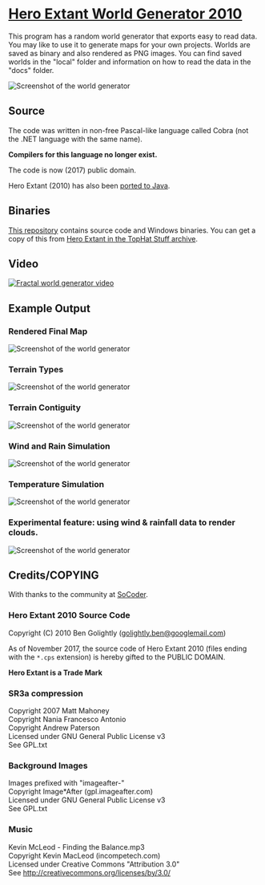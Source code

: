[Hero Extant World Generator 2010](http://www.tophatstuff.co.uk/index.html@p=99.html)
====================================================================

This program has a random world generator that exports easy to read data. You
may like to use it to generate maps for your own projects. Worlds are saved as
binary and also rendered as PNG images. You can find saved worlds in the
"local" folder and information on how to read the data in the "docs" folder.

![Screenshot of the world generator](screenshots/generator.png)

Source
------

The code was written in non-free Pascal-like language called Cobra (not the .NET language
with the same name).

**Compilers for this language no longer exist.**

The code is now (2017) public domain.

Hero Extant (2010) has also been [ported to Java](https://github.com/avh4/hero-extant).


Binaries
--------

[This repository](https://github.com/golightlyb/hero-extant-2010) contains
source code and Windows binaries. You can get a copy of this from
[Hero Extant in the TopHat Stuff archive](http://www.tophatstuff.co.uk/index.html@p=99.html).


Video
-----

[![Fractal world generator video](screenshots/video.jpg)](https://www.youtube.com/watch?v=FvaiTE-75ck)

Example Output
--------------

### Rendered Final Map

![Screenshot of the world generator](screenshots/fullRender.jpg)

### Terrain Types

![Screenshot of the world generator](screenshots/terrainRender.jpg)

### Terrain Contiguity

![Screenshot of the world generator](screenshots/fullRender.jpg)

### Wind and Rain Simulation

![Screenshot of the world generator](screenshots/windRainRender.jpg)

### Temperature Simulation

![Screenshot of the world generator](screenshots/weatherRender.jpg)

### Experimental feature: using wind & rainfall data to render clouds.

![Screenshot of the world generator](screenshots/elevationRender.png)


Credits/COPYING
---------------

With thanks to the community at [SoCoder](http://socoder.net/).

### Hero Extant 2010 Source Code

Copyright (C) 2010 Ben Golightly (golightly.ben@googlemail.com)

As of November 2017, the source code of Hero Extant 2010 (files ending with the
`*.cps` extension) is hereby gifted to the PUBLIC DOMAIN.

**Hero Extant is a Trade Mark**

        
### SR3a compression

Copyright 2007 Matt Mahoney  
Copyright Nania Francesco Antonio  
Copyright Andrew Paterson  
Licensed under GNU General Public License v3  
See GPL.txt


### Background Images
        
Images prefixed with "imageafter-"  
Copyright Image*After (gpl.imageafter.com)  
Licensed under GNU General Public License v3  
See GPL.txt


### Music
        
Kevin McLeod - Finding the Balance.mp3  
Copyright Kevin MacLeod (incompetech.com)  
Licensed under Creative Commons "Attribution 3.0"  
See http://creativecommons.org/licenses/by/3.0/
       


